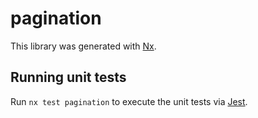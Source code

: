 # pagination

This library was generated with [Nx](https://nx.dev).

## Running unit tests

Run `nx test pagination` to execute the unit tests via [Jest](https://jestjs.io).
